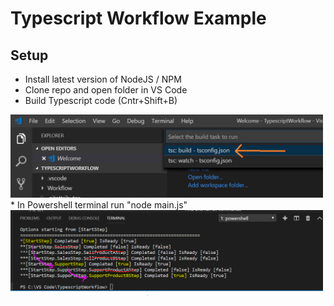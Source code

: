 # Typescript Workflow Example

## Setup
* Install latest version of NodeJS / NPM
* Clone repo and open folder in VS Code
* Build Typescript code (Cntr+Shift+B)
<img src="https://github.com/InoxicoDev/TypescriptWorkflow/blob/master/Readme/BuildTypescript.png" width="500">
* In Powershell terminal run "node main.js"
<img src="https://github.com/InoxicoDev/TypescriptWorkflow/blob/master/Readme/Output.PNG" width="500">
